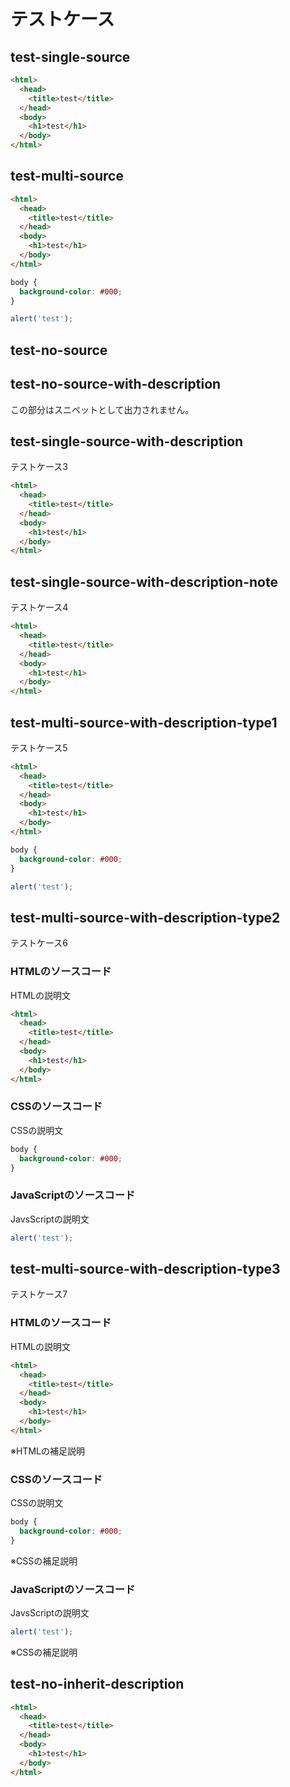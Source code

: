 テストケース
=====================

test-single-source
---------------------

```html
<html>
  <head>
    <title>test</title>
  </head>
  <body>
    <h1>test</h1>
  </body>
</html>
```

test-multi-source
---------------------

```html
<html>
  <head>
    <title>test</title>
  </head>
  <body>
    <h1>test</h1>
  </body>
</html>
```

```css
body {
  background-color: #000;
}
```

```js
alert('test');
```

test-no-source
---------------------

test-no-source-with-description
---------------------

この部分はスニペットとして出力されません。

test-single-source-with-description
---------------------

テストケース3

```html
<html>
  <head>
    <title>test</title>
  </head>
  <body>
    <h1>test</h1>
  </body>
</html>
```

test-single-source-with-description-note
---------------------

テストケース4

```html
<html>
  <head>
    <title>test</title>
  </head>
  <body>
    <h1>test</h1>
  </body>
</html>
```

test-multi-source-with-description-type1
---------------------

テストケース5

```html
<html>
  <head>
    <title>test</title>
  </head>
  <body>
    <h1>test</h1>
  </body>
</html>
```

```css
body {
  background-color: #000;
}
```

```js
alert('test');
```

test-multi-source-with-description-type2
---------------------

テストケース6

### HTMLのソースコード

HTMLの説明文

```html
<html>
  <head>
    <title>test</title>
  </head>
  <body>
    <h1>test</h1>
  </body>
</html>
```

### CSSのソースコード

CSSの説明文

```css
body {
  background-color: #000;
}
```

### JavaScriptのソースコード

JavsScriptの説明文

```js
alert('test');
```

test-multi-source-with-description-type3
---------------------

テストケース7

### HTMLのソースコード

HTMLの説明文

```html
<html>
  <head>
    <title>test</title>
  </head>
  <body>
    <h1>test</h1>
  </body>
</html>
```

※HTMLの補足説明

### CSSのソースコード

CSSの説明文

```css
body {
  background-color: #000;
}
```

※CSSの補足説明

### JavaScriptのソースコード

JavsScriptの説明文

```js
alert('test');
```

※CSSの補足説明

test-no-inherit-description
---------------------

```html
<html>
  <head>
    <title>test</title>
  </head>
  <body>
    <h1>test</h1>
  </body>
</html>
```
